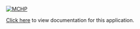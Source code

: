 [![MCHP](https://www.microchip.com/ResourcePackages/Microchip/assets/dist/images/logo.png)](https://www.microchip.com)

[Click here](https://internal.onlinedocs.microchip.com/v2/keyword-lookup?keyword=CSP_APPS_PIC32CM_SG_GC_ADC_DMA_SCAN&redirect=true) to view documentation for this application.
